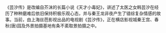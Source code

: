 《芸汐传》是改编自芥沫的长篇小说《天才小毒妃》，讲述了太医之女韩芸汐在经历了种种磨难后依旧保持积极乐观心态，并与秦王龙非夜产生了错综复杂情感的故事。当前，由上海丝芭影视出品的电视剧《芸汐传》，正在横店影视城秦王宫、春秋(唐)园及外景拍摄基地有条不紊取景拍摄之中。